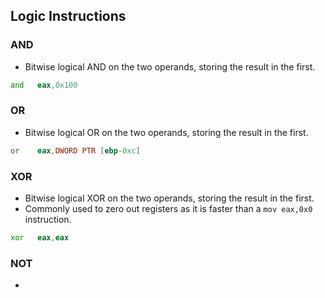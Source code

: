 ## Logic Instructions

### AND
- Bitwise logical AND on the two operands, storing the result in the first.
```asm
and   eax,0x100
```

### OR
- Bitwise logical OR on the two operands, storing the result in the first.
```asm
or    eax,DWORD PTR [ebp-0xc]
```

### XOR
- Bitwise logical XOR on the two operands, storing the result in the first.
- Commonly used to zero out registers as it is faster than a `mov eax,0x0` instruction.
```asm
xor   eax,eax
```

### NOT
- 
